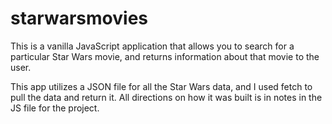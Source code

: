 # starwarsmovies

This is a vanilla JavaScript application that allows you to search for a particular Star Wars movie, and returns information about that movie to the user.

<p>This app utilizes a JSON file for all the Star Wars data, and I used fetch to pull the data and return it. All directions on how it was built is in notes in the JS file for the project.</p>